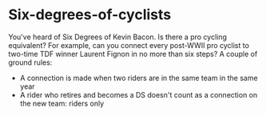 # Six-degrees-of-cyclists

You've heard of Six Degrees of Kevin Bacon. Is there a pro cycling equivalent? For example, can you connect every post-WWII pro cyclist to two-time TDF winner Laurent Fignon in no more than six steps?  A couple of ground rules:  
 * A connection is made when two riders are in the same team in the same year  
 * A rider who retires and becomes a DS doesn't count as a connection on the new team: riders only

